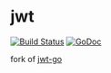# jwt

[![Build Status](https://travis-ci.org/benitogf/jwt.svg?branch=master)](https://travis-ci.org/benitogf/jwt)
[![GoDoc](https://godoc.org/github.com/benitogf/jwt?status.svg)](https://godoc.org/github.com/benitogf/jwt)

fork of [jwt-go](https://github.com/dgrijalva/jwt-go)